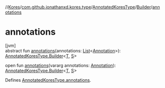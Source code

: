 //[Kores](../../../../index.md)/[com.github.jonathanxd.kores.type](../../index.md)/[AnnotatedKoresType](../index.md)/[Builder](index.md)/[annotations](annotations.md)

# annotations

[jvm]\
abstract fun [annotations](annotations.md)(annotations: [List](https://kotlinlang.org/api/latest/jvm/stdlib/kotlin.collections/-list/index.html)<[Annotation](../../../com.github.jonathanxd.kores.base/-annotation/index.md)>): [AnnotatedKoresType.Builder](index.md)<[T](index.md), [S](index.md)>

open fun [annotations](annotations.md)(vararg annotations: [Annotation](../../../com.github.jonathanxd.kores.base/-annotation/index.md)): [AnnotatedKoresType.Builder](index.md)<[T](index.md), [S](index.md)>

Defines [AnnotatedKoresType.annotations](../annotations.md).
